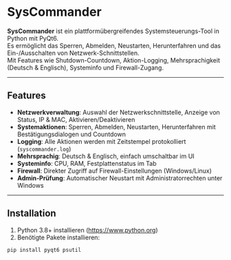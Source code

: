 # SysCommander

**SysCommander** ist ein plattformübergreifendes Systemsteuerungs-Tool in Python mit PyQt6.  
Es ermöglicht das Sperren, Abmelden, Neustarten, Herunterfahren und das Ein-/Ausschalten von Netzwerk-Schnittstellen.  
Mit Features wie Shutdown-Countdown, Aktion-Logging, Mehrsprachigkeit (Deutsch & Englisch), Systeminfo und Firewall-Zugang.

---

## Features

- **Netzwerkverwaltung**: Auswahl der Netzwerkschnittstelle, Anzeige von Status, IP & MAC, Aktivieren/Deaktivieren  
- **Systemaktionen**: Sperren, Abmelden, Neustarten, Herunterfahren mit Bestätigungsdialogen und Countdown  
- **Logging**: Alle Aktionen werden mit Zeitstempel protokolliert (`syscommander.log`)  
- **Mehrsprachig**: Deutsch & Englisch, einfach umschaltbar im UI  
- **Systeminfo**: CPU, RAM, Festplattenstatus im Tab  
- **Firewall**: Direkter Zugriff auf Firewall-Einstellungen (Windows/Linux)  
- **Admin-Prüfung**: Automatischer Neustart mit Administratorrechten unter Windows  

---

## Installation

1. Python 3.8+ installieren (https://www.python.org)  
2. Benötigte Pakete installieren:

```bash
pip install pyqt6 psutil
